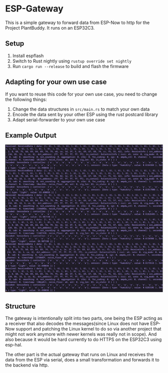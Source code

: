 # ESP-Gateway

This is a simple gateway to forward data from ESP-Now to http for the Project PlantBuddy. It runs on an ESP32C3.

## Setup

1. Install espflash
2. Switch to Rust nightly using `rustup override set nightly`
3. Run `cargo run --release` to build and flash the firmware

## Adapting for your own use case

If you want to reuse this code for your own use case, you need to change the following things:

1. Change the data structures in `src/main.rs` to match your own data
2. Encode the data sent by your other ESP using the rust postcard library
3. Adapt serial-forwarder to your own use case

## Example Output

![Example Output](example.png)

## Structure

The gateway is intentionally split into two parts, one being the ESP acting as a receiver that also decodes the messages(since Linux does not have ESP-Now support and patching the Linux kernel to do so via another project that might not work anymore with newer kernels was really not in scope). And also because it would be hard currently to do HTTPS on the ESP32C3 using esp-hal. 

The other part is the actual gateway that runs on Linux and receives the data from the ESP via serial, does a small transformation and forwards it to the backend via http.